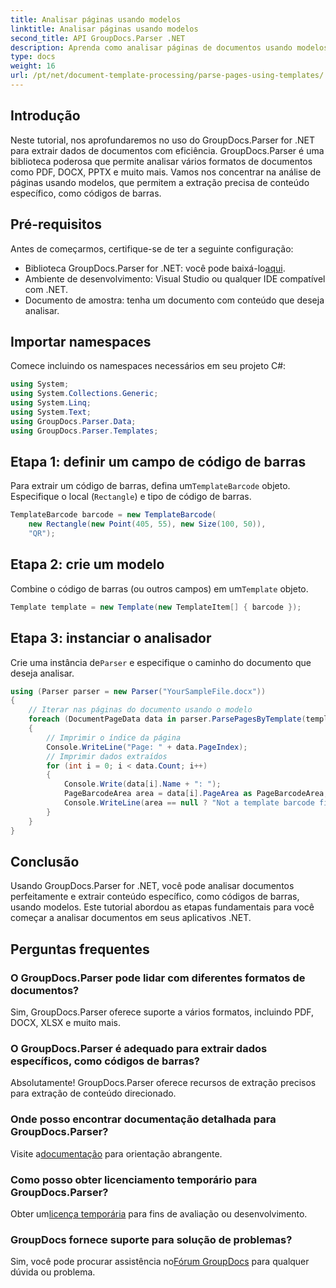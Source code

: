 ```yaml
---
title: Analisar páginas usando modelos
linktitle: Analisar páginas usando modelos
second_title: API GroupDocs.Parser .NET
description: Aprenda como analisar páginas de documentos usando modelos em .NET com GroupDocs.Parser. Extraia conteúdo específico de forma eficiente para suas aplicações.
type: docs
weight: 16
url: /pt/net/document-template-processing/parse-pages-using-templates/
---
```

## Introdução
Neste tutorial, nos aprofundaremos no uso do GroupDocs.Parser for .NET para extrair dados de documentos com eficiência. GroupDocs.Parser é uma biblioteca poderosa que permite analisar vários formatos de documentos como PDF, DOCX, PPTX e muito mais. Vamos nos concentrar na análise de páginas usando modelos, que permitem a extração precisa de conteúdo específico, como códigos de barras.
## Pré-requisitos
Antes de começarmos, certifique-se de ter a seguinte configuração:
-  Biblioteca GroupDocs.Parser for .NET: você pode baixá-lo[aqui](https://releases.groupdocs.com/parser/net/).
- Ambiente de desenvolvimento: Visual Studio ou qualquer IDE compatível com .NET.
- Documento de amostra: tenha um documento com conteúdo que deseja analisar.

## Importar namespaces
Comece incluindo os namespaces necessários em seu projeto C#:
```csharp
using System;
using System.Collections.Generic;
using System.Linq;
using System.Text;
using GroupDocs.Parser.Data;
using GroupDocs.Parser.Templates;
```
## Etapa 1: definir um campo de código de barras
 Para extrair um código de barras, defina um`TemplateBarcode` objeto. Especifique o local (`Rectangle`) e tipo de código de barras.
```csharp
TemplateBarcode barcode = new TemplateBarcode(
    new Rectangle(new Point(405, 55), new Size(100, 50)),
    "QR");
```
## Etapa 2: crie um modelo
 Combine o código de barras (ou outros campos) em um`Template` objeto.
```csharp
Template template = new Template(new TemplateItem[] { barcode });
```
## Etapa 3: instanciar o analisador
 Crie uma instância de`Parser` e especifique o caminho do documento que deseja analisar.
```csharp
using (Parser parser = new Parser("YourSampleFile.docx"))
{
    // Iterar nas páginas do documento usando o modelo
    foreach (DocumentPageData data in parser.ParsePagesByTemplate(template))
    {
        // Imprimir o índice da página
        Console.WriteLine("Page: " + data.PageIndex);
        // Imprimir dados extraídos
        for (int i = 0; i < data.Count; i++)
        {
            Console.Write(data[i].Name + ": ");
            PageBarcodeArea area = data[i].PageArea as PageBarcodeArea;
            Console.WriteLine(area == null ? "Not a template barcode field" : area.Value);
        }
    }
}
```

## Conclusão
Usando GroupDocs.Parser for .NET, você pode analisar documentos perfeitamente e extrair conteúdo específico, como códigos de barras, usando modelos. Este tutorial abordou as etapas fundamentais para você começar a analisar documentos em seus aplicativos .NET.

## Perguntas frequentes
### O GroupDocs.Parser pode lidar com diferentes formatos de documentos?
Sim, GroupDocs.Parser oferece suporte a vários formatos, incluindo PDF, DOCX, XLSX e muito mais.
### O GroupDocs.Parser é adequado para extrair dados específicos, como códigos de barras?
Absolutamente! GroupDocs.Parser oferece recursos de extração precisos para extração de conteúdo direcionado.
### Onde posso encontrar documentação detalhada para GroupDocs.Parser?
 Visite a[documentação](https://reference.groupdocs.com/parser/net/) para orientação abrangente.
### Como posso obter licenciamento temporário para GroupDocs.Parser?
 Obter um[licença temporária](https://purchase.groupdocs.com/temporary-license/) para fins de avaliação ou desenvolvimento.
### GroupDocs fornece suporte para solução de problemas?
 Sim, você pode procurar assistência no[Fórum GroupDocs](https://forum.groupdocs.com/c/parser/17) para qualquer dúvida ou problema.
